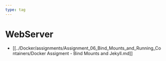 ```yaml
---
type: tag
---
```

# WebServer

- [[../Docker/assignments/Assignment_06_Bind_Mounts_and_Running_Containers/Docker Assigment - Bind Mounts and Jekyll.md]]
